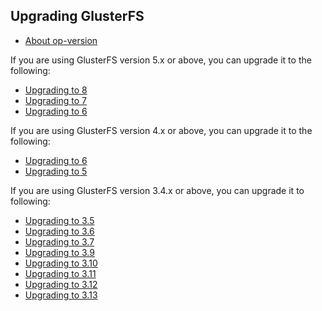 Upgrading GlusterFS
-------------------
-   [About op-version](./op-version.md)

If you are using GlusterFS version 5.x or above, you can upgrade it to the following:

-   [Upgrading to 8](./upgrade-to-8.md)
-   [Upgrading to 7](./upgrade-to-7.md)
-   [Upgrading to 6](./upgrade-to-6.md)

If you are using GlusterFS version 4.x or above, you can upgrade it to the following:

-   [Upgrading to 6](./upgrade-to-6.md)
-   [Upgrading to 5](./upgrade-to-5.md)

If you are using GlusterFS version 3.4.x or above, you can upgrade it to following:

-   [Upgrading to 3.5](./upgrade-to-3.5.md)
-   [Upgrading to 3.6](./upgrade-to-3.6.md)
-   [Upgrading to 3.7](./upgrade-to-3.7.md)
-   [Upgrading to 3.9](./upgrade-to-3.9.md)
-   [Upgrading to 3.10](./upgrade-to-3.10.md)
-   [Upgrading to 3.11](./upgrade-to-3.11.md)
-   [Upgrading to 3.12](./upgrade-to-3.12.md)
-   [Upgrading to 3.13](./upgrade-to-3.13.md)
